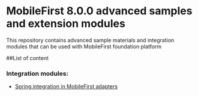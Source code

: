# MobileFirst 8.0.0 advanced samples and extension modules

This repository contains advanced sample materials and integration modules
that can be used with MobileFirst foundation platform

##List of content

### Integration modules:

*  [Spring integration in MobileFirst adapters](mfp-adapters-spring-integration)

